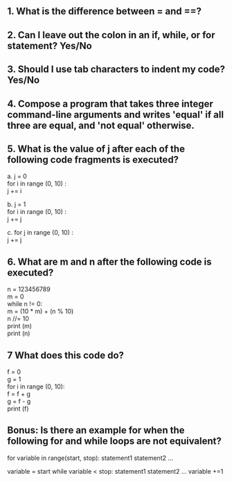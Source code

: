 ## 1. What is the difference between = and ==?  
  

## 2. Can I leave out the colon in an if, while, or for statement? Yes/No  

 

## 3. Should I use tab characters to indent my code? Yes/No  



## 4. Compose a program that takes three integer command-line arguments and writes 'equal' if all three are equal, and 'not equal' otherwise.  


## 5. What is the value of j after each of the following code fragments is executed?  

a.	j = 0  
	for i in range (0, 10) :  
	j += i  



b.	j = 1  
	for i in range (0, 10) :  
	j += j  



c.	for j in range (0, 10) :  
	j += j  

  

## 6. What are m and n after the following code is executed?  

n = 123456789  
m = 0  
while n != 0:  
	m = (10 * m) + (n % 10)  
	n //= 10  
	print (m)  
	print (n)  



## 7 What does this code do?
f = 0  
g = 1  
for i in range (0, 10):  
	f = f + g  
	g = f - g  
	print (f)  



## Bonus: Is there an example for when the following for and while loops are not equivalent?  
for variable in range(start, stop):
				statement1
				statement2
				...



variable = start
while variable < stop:
		statement1
		statement2
		...
		variable +=1


